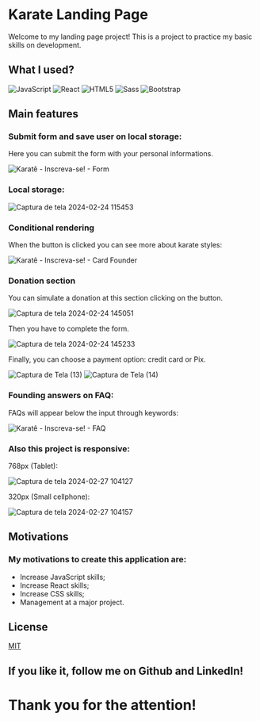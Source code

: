 # Karate Landing Page

Welcome to my landing page project!
This is a project to practice my basic skills on development.

## What I used?

![JavaScript](https://img.shields.io/badge/JavaScript-323330?style=for-the-badge&logo=javascript&logoColor=F7DF1E)
![React](https://img.shields.io/badge/React-20232A?style=for-the-badge&logo=react&logoColor=61DAFB)
![HTML5](https://img.shields.io/badge/HTML5-E34F26?style=for-the-badge&logo=html5&logoColor=white)
![Sass](https://img.shields.io/badge/Sass-CC6699?style=for-the-badge&logo=sass&logoColor=white)
![Bootstrap](https://img.shields.io/badge/Bootstrap-563D7C?style=for-the-badge&logo=bootstrap&logoColor=white)

## Main features

### Submit form and save user on local storage:
Here you can submit the form with your personal informations.

![Karatê - Inscreva-se!  - Form](https://github.com/matheusramosdossantos/karate-landing-page/assets/150397758/141d2a60-2afc-4d10-9bfb-f666bc066ea7)

### Local storage: 
![Captura de tela 2024-02-24 115453](https://github.com/matheusramosdossantos/karate-landing-page/assets/150397758/cade2f4e-e024-4b77-9d0f-854ec1411eab)

### Conditional rendering
When the button is clicked you can see more about karate styles: 

![Karatê - Inscreva-se! - Card Founder](https://github.com/matheusramosdossantos/karate-landing-page/assets/150397758/7b731558-32f9-424c-b1eb-132f1fddac64)

### Donation section 
You can simulate a donation at this section clicking on the button.

![Captura de tela 2024-02-24 145051](https://github.com/matheusramosdossantos/karate-landing-page/assets/150397758/10b9b347-6b2c-4eec-81a3-f64bb1b5fe3f)

Then you have to complete the form.

![Captura de tela 2024-02-24 145233](https://github.com/matheusramosdossantos/karate-landing-page/assets/150397758/2c03a099-d7d3-4d8a-aecd-86f21da5e7eb)

Finally, you can choose a payment option: credit card or Pix.

![Captura de Tela (13)](https://github.com/matheusramosdossantos/karate-landing-page/assets/150397758/2a8986b7-698d-4332-9f01-815f4de52ddf)
![Captura de Tela (14)](https://github.com/matheusramosdossantos/karate-landing-page/assets/150397758/62d18f3e-c68e-48a6-96df-a611c870c726)


### Founding answers on FAQ: 
FAQs will appear below the input through keywords:

![Karatê - Inscreva-se! - FAQ](https://github.com/matheusramosdossantos/karate-landing-page/assets/150397758/3b6e2f17-ff0d-48c8-92bc-0ff17d21697e)

### Also this project is responsive:
768px (Tablet):

![Captura de tela 2024-02-27 104127](https://github.com/matheusramosdossantos/karate-landing-page/assets/150397758/5e1af288-7ac8-4347-9772-15ad90ee4b7b)

320px (Small cellphone):

![Captura de tela 2024-02-27 104157](https://github.com/matheusramosdossantos/karate-landing-page/assets/150397758/e12e86d9-216b-4828-9f9b-7b91d4977ac7)


## Motivations
### My motivations to create this application are:
- Increase JavaScript skills;
- Increase React skills;
- Increase CSS skills;
- Management at a major project.

## License

[MIT](https://choosealicense.com/licenses/mit/)
<br/>

## If you like it, follow me on Github and LinkedIn!
# Thank you for the attention!
